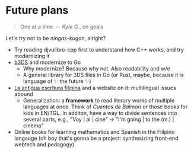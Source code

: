 # Future plans

> One at a time.
> -- <cite>Kyle G.</cite>, on goals

Let's try not to be *ningas-kugon*, alright?

- Try reading djvulibre-cpp first to understand how C++ works, and try modernizing it
- [b3DS](https://github.com/b1k/b3DS) and modernize to Go
  - Why modernize? Because why not. Also readability and w/e
  - A general library for 3DS files in Go (or Rust, maybe, because it is language of ✨ the future ✨)
- [La antigua escritura filipina](https://archive.org/details/aps6594.0001.001.umich.edu/) and a website on it: multilingual issues abound
  - Generalization: a **framework** to read literary works of multiple languages at once. Think of _Cuentos de Balmori_ or those books for kids in EN/TGL. In additon, have a way to divide sentences into several parts, e.g., "Voy | al | cine" -> "I'm going | to the (m.) | cinema"
- Online books for learning mathematics and Spanish in the Filipino langauge (oh boy that's gonna be a project: synthesizing front-end webtech and pedagogy)
